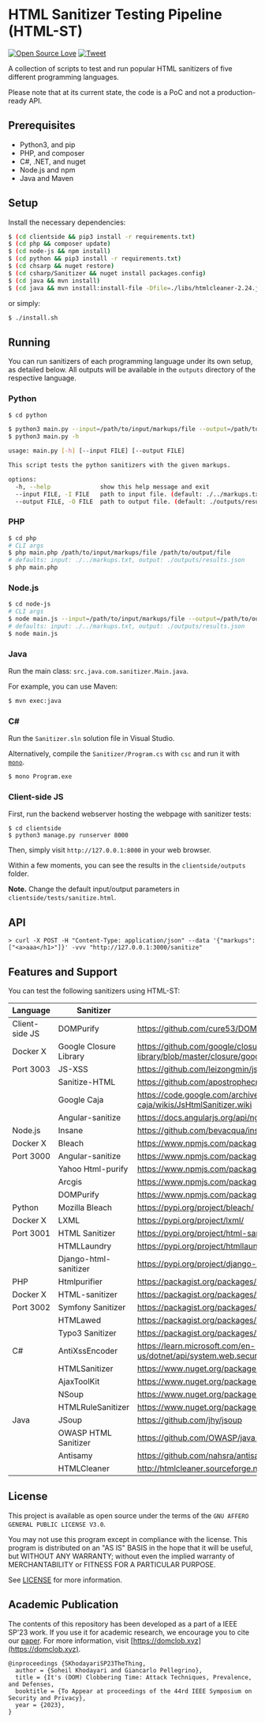 # HTML Sanitizer Testing Pipeline (HTML-ST)

[![Open Source Love](https://badges.frapsoft.com/os/v1/open-source.svg?v=103)](https://github.com/ellerbrock/open-source-badges/) [![Tweet](https://img.shields.io/twitter/url/http/shields.io.svg?style=social)](https://twitter.com/intent/tweet?text=Sanitizer-Testing-Pipeline&url=https://github.com/SoheilKhodayari/html-sanitizer-testing-pipeline)

A collection of scripts to test and run popular HTML sanitizers of five different programming languages. 

Please note that at its current state, the code is a PoC and not a production-ready API.


## Prerequisites

- Python3, and pip
- PHP, and composer
- C#, .NET, and nuget
- Node.js and npm
- Java and Maven

## Setup

Install the necessary dependencies:

```bash
$ (cd clientside && pip3 install -r requirements.txt)
$ (cd php && composer update)
$ (cd node-js && npm install)
$ (cd python && pip3 install -r requirements.txt)
$ (cd chsarp && nuget restore)
$ (cd csharp/Sanitizer && nuget install packages.config)
$ (cd java && mvn install)
$ (cd java && mvn install:install-file -Dfile=./libs/htmlcleaner-2.24.jar -DgroupId=org.htmlcleaner -DartifactId=htmlcleaner -Dversion=2.24 -Dpackaging=jar -DgeneratePom=true)
```

or simply:

```bash
$ ./install.sh
```

## Running

You can run sanitizers of each programming language under its own setup, as detailed below. All outputs will be available in the `outputs` directory of the respective language. 


### Python

```bash
$ cd python

$ python3 main.py --input=/path/to/input/markups/file --output=/path/to/output/file
$ python3 main.py -h

usage: main.py [-h] [--input FILE] [--output FILE]

This script tests the python sanitizers with the given markups.

options:
  -h, --help              show this help message and exit
  --input FILE, -I FILE   path to input file. (default: ./../markups.txt)
  --output FILE, -O FILE  path to output file. (default: ./outputs/results.json)
````


### PHP

```bash
$ cd php
# CLI args
$ php main.php /path/to/input/markups/file /path/to/output/file
# defaults: input: ./../markups.txt, output: ./outputs/results.json
$ php main.php 
````


### Node.js

```bash
$ cd node-js
# CLI args
$ node main.js --input=/path/to/input/markups/file --output=/path/to/output/file
# defaults: input: ./../markups.txt, output: ./outputs/results.json
$ node main.js
```


### Java 

Run the main class: `src.java.com.sanitizer.Main.java`.

For example, you can use Maven:

```bash
$ mvn exec:java
```

### C#

Run the `Sanitizer.sln` solution file in Visual Studio.

Alternatively, compile the `Sanitizer/Program.cs` with `csc` and run it with [`mono`](https://www.mono-project.com/docs/getting-started/mono-basics/). 

```bash
$ mono Program.exe
```


### Client-side JS

First, run the backend webserver hosting the webpage with sanitizer tests:
```
$ cd clientside
$ python3 manage.py runserver 8000
```

Then, simply visit `http://127.0.0.1:8000` in your web browser. 

Within a few moments, you can see the results in the `clientside/outputs` folder. 


**Note.** Change the default input/output parameters in `clientside/tests/sanitize.html`.


## API
```
> curl -X POST -H "Content-Type: application/json" --data '{"markups":["<a>aaa</h1>"]}' -vvv "http://127.0.0.1:3000/sanitize"
```


## Features and Support

You can test the following sanitizers using HTML-ST:

| **Language**    | **Sanitizer**           | **Link**                                                                                            | **API** | **Version** |
|---------------- |------------------------ |---------------------------------------------------------------------------------------------------- |---------|-------------|
| Client-side JS  | DOMPurify               | https://github.com/cure53/DOMPurify                                                                 | [X]     | 3.1.7       |
| Docker X        | Google Closure Library  | https://github.com/google/closure-library/blob/master/closure/goog/html/sanitizer/htmlsanitizer.js  | [ ]     | .           |
| Port 3003       | JS-XSS                  | https://github.com/leizongmin/js-xss                                                                | [X]     | 1.0.15      |
|                 | Sanitize-HTML           | https://github.com/apostrophecms/sanitize-html                                                      | [X]     |
|                 | Google Caja             | https://code.google.com/archive/p/google-caja/wikis/JsHtmlSanitizer.wiki                            | [X]     |
|                 | Angular-sanitize        | https://docs.angularjs.org/api/ngSanitize/service/$sanitize                                         | [X]     |
| Node.js         | Insane                  | https://github.com/bevacqua/insane                                                                  | [X]     | 2.6.2
| Docker X        | Bleach                  | https://www.npmjs.com/package/bleach                                                                | [X]     | 0.3.0
| Port 3000       | Angular-sanitize        | https://www.npmjs.com/package/angular-sanitize                                                      | [?]     | 1.8.3
|                 | Yahoo Html-purify       | https://www.npmjs.com/package/html-purify                                                           | [X]     | 1.1.0
|                 | Arcgis                  | https://www.npmjs.com/package/@esri/arcgis-html-sanitizer                                           | [X]     | 4.0.3
|                 | DOMPurify               | https://www.npmjs.com/package/dompurify                                                             | [X]     | 3.1.7
| Python          | Mozilla Bleach          | https://pypi.org/project/bleach/                                                                    | [X]     | 6.1.0
| Docker X        | LXML                    | https://pypi.org/project/lxml/                                                                      | [ ]     |
| Port 3001       | HTML Sanitizer          | https://pypi.org/project/html-sanitizer/                                                            | [X]     | 2.4.4
|                 | HTMLLaundry             | https://pypi.org/project/htmllaundry/                                                               | [ ]     |
|                 | Django-html-sanitizer   | https://pypi.org/project/django-html_sanitizer/                                                     | [X]     | 0.1.5
| PHP             | Htmlpurifier            | https://packagist.org/packages/ezyang/htmlpurifier                                                  | [X]     | 4.17
| Docker X        | HTML-sanitizer          | https://packagist.org/packages/tgalopin/html-sanitizer                                              | [X]     | 1.5
| Port 3002       | Symfony Sanitizer       | https://packagist.org/packages/symfony/html-sanitizer                                               | [X]     | 7.1.5
|                 | HTMLawed                | https://packagist.org/packages/htmlawed/htmlawed                                                    | [X]     |
|                 | Typo3 Sanitizer         | https://packagist.org/packages/typo3/html-sanitizer                                                 | [X]     | 2.1.4
| C#              | AntiXssEncoder          | https://learn.microsoft.com/en-us/dotnet/api/system.web.security.antixss                            | [ ]     |
|                 | HTMLSanitizer           | https://www.nuget.org/packages/HtmlSanitizer                                                        | [ ]     |
|                 | AjaxToolKit             | https://www.nuget.org/packages/AjaxControlToolkit.HtmlEditor.Sanitizer/                             | [ ]     |
|                 | NSoup                   | https://www.nuget.org/packages/NSoup/                                                               | [ ]     |
|                 | HTMLRuleSanitizer       | https://www.nuget.org/packages/Vereyon.Web.HtmlSanitizer                                            | [ ]     |
| Java            | JSoup                   | https://github.com/jhy/jsoup                                                                        | [ ]     |
|                 | OWASP HTML Sanitizer    | https://github.com/OWASP/java-html-sanitizer                                                        | [ ]     |
|                 | Antisamy                | https://github.com/nahsra/antisamy                                                                  | [ ]     |
|                 | HTMLCleaner             | http://htmlcleaner.sourceforge.net/index.php                                                        | [ ]     |



## License

This project is available as open source under the terms of the `GNU AFFERO GENERAL PUBLIC LICENSE V3.0`. 

You may not use this program except in compliance with the license. This program is distributed on an "AS IS" BASIS in the hope that it will be useful, but WITHOUT ANY WARRANTY; without even the implied warranty of  MERCHANTABILITY or FITNESS FOR A PARTICULAR PURPOSE. 

See [LICENSE](LICENSE) for more information.



## Academic Publication

The contents of this repository has been developed as a part of a IEEE SP'23 work. If you use it for academic research, we encourage you to cite our [paper](https://publications.cispa.saarland/3756/). For more information, visit [https://domclob.xyz](https://domclob.xyz).

```
@inproceedings {SKhodayariSP23TheThing,
  author = {Soheil Khodayari and Giancarlo Pellegrino},
  title = {It's (DOM) Clobbering Time: Attack Techniques, Prevalence, and Defenses,
  booktitle = {To Appear at proceedings of the 44rd IEEE Symposium on Security and Privacy},
  year = {2023},
}
```